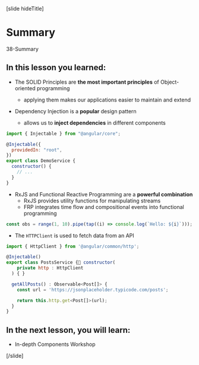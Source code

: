 [slide hideTitle]

# Summary

38-Summary

## In this lesson you learned:

- The SOLID Principles are **the most important principles** of Object-oriented programming 
  - applying them makes our applications easier to maintain and extend

- Dependency Injection is a **popular** design pattern
  - allows us to **inject dependencies** in different components

```js
import { Injectable } from "@angular/core";

@Injectable({
  providedIn: "root",
})
export class DemoService {
  constructor() {
    // ...
  }
}
```

- RxJS and Functional Reactive Programming are a **powerful combination**
  - RxJS provides utility functions for manipulating streams
  - FRP integrates time flow and compositional events into functional programming

```js
const obs = range(1, 10).pipe(tap((i) => console.log(`Hello: ${i}`)));
```

- The `HTTPClient` is used to fetch data from an API

```js
import { HttpClient } from '@angular/common/http';

@Injectable()
export class PostsService { constructor(
    private http : HttpClient
  ) { }

  getAllPosts() : Observable<Post[]> {
    const url = 'https://jsonplaceholder.typicode.com/posts';

    return this.http.get<Post[]>(url);
  }
}
```

## In the next lesson, you will learn:

- In-depth Components Workshop

[/slide]
